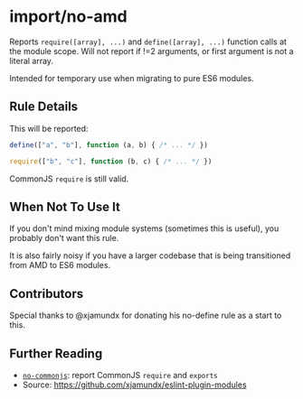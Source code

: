 # import/no-amd

Reports `require([array], ...)` and `define([array], ...)` function calls at the
module scope. Will not report if !=2 arguments, or first argument is not a literal array.

Intended for temporary use when migrating to pure ES6 modules.

## Rule Details

This will be reported:

```js
define(["a", "b"], function (a, b) { /* ... */ })

require(["b", "c"], function (b, c) { /* ... */ })
```

CommonJS `require` is still valid.

## When Not To Use It

If you don't mind mixing module systems (sometimes this is useful), you probably
don't want this rule.

It is also fairly noisy if you have a larger codebase that is being transitioned
from AMD to ES6 modules.

## Contributors

Special thanks to @xjamundx for donating his no-define rule as a start to this.

## Further Reading

- [`no-commonjs`](./no-commonjs.md): report CommonJS `require` and `exports`
- Source: https://github.com/xjamundx/eslint-plugin-modules
